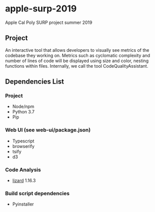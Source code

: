 # apple-surp-2019
Apple Cal Poly SURP project summer 2019

## Project
An interactive tool that allows developers to visually see metrics of the codebase they working on. Metrics such as cyclomatic complexity and number of lines of code will be displayed using size and color, nesting functions within files. Internally, we call the tool CodeQualityAssistant.

## Dependencies List
### Project
- Node/npm
- Python 3.7
- Pip
### Web UI (see web-ui/package.json)
- Typescript
- browserify
- tsify
- d3
### Code Analysis
- [lizard](https://github.com/terryyin/lizard) 1.16.3
### Build script dependencies
- Pyinstaller
